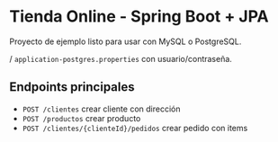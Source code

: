 
# Tienda Online - Spring Boot + JPA

Proyecto de ejemplo listo para usar con MySQL o PostgreSQL.

/ `application-postgres.properties` con usuario/contraseña.

## Endpoints principales
- `POST /clientes` crear cliente con dirección
- `POST /productos` crear producto
- `POST /clientes/{clienteId}/pedidos` crear pedido con items

